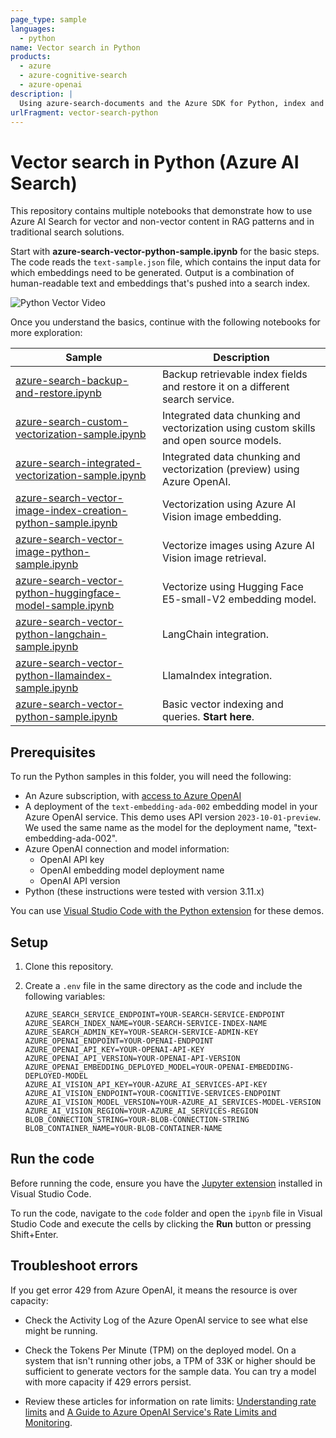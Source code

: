 ```yaml
---
page_type: sample
languages:
  - python
name: Vector search in Python
products:
  - azure
  - azure-cognitive-search
  - azure-openai
description: |
  Using azure-search-documents and the Azure SDK for Python, index and query vectors in a RAG pattern or a traditional search solution.
urlFragment: vector-search-python
---
```


# Vector search in Python (Azure AI Search)

This repository contains multiple notebooks that demonstrate how to use Azure AI Search for vector and non-vector content in RAG patterns and in traditional search solutions.

Start with **azure-search-vector-python-sample.ipynb** for the basic steps. The code reads the `text-sample.json` file, which contains the input data for which embeddings need to be generated. Output is a combination of human-readable text and embeddings that's pushed into a search index.

![Python Vector Video](https://github.com/Azure/cognitive-search-vector-pr/blob/main/demo-python/data/images/python-vector-video.gif?raw=true)

Once you understand the basics, continue with the following notebooks for more exploration:

| Sample | Description |
|--------|-------------|
| [azure-search-backup-and-restore.ipynb](\code\azure-search-backup-and-restore.ipynb) | Backup retrievable index fields and restore it on a different search service. |
| [azure-search-custom-vectorization-sample.ipynb](\code\azure-search-custom-vectorization-sample.ipynb) | Integrated data chunking and vectorization using custom skills and open source models. |
| [azure-search-integrated-vectorization-sample.ipynb](\code\azure-search-integrated-vectorization-sample.ipynb) | Integrated data chunking and vectorization (preview) using Azure OpenAI. |
| [azure-search-vector-image-index-creation-python-sample.ipynb](\code\azure-search-vector-image-index-creation-python-sample.ipynb) | Vectorization using Azure AI Vision image embedding. |
| [azure-search-vector-image-python-sample.ipynb](\code\azure-search-vector-image-python-sample.ipynb)  | Vectorize images using Azure AI Vision image retrieval. |
| [azure-search-vector-python-huggingface-model-sample.ipynb](\code\azure-search-vector-python-huggingface-model-sample.ipynb)  | Vectorize using Hugging Face E5-small-V2 embedding model. |
| [azure-search-vector-python-langchain-sample.ipynb](\code\azure-search-vector-python-langchain-sample.ipynb) | LangChain integration. |
| [azure-search-vector-python-llamaindex-sample.ipynb](\code\azure-search-vector-python-llamaindex-sample.ipynb) | LlamaIndex integration. |
| [azure-search-vector-python-sample.ipynb](\code\azure-search-vector-python-sample.ipynb) | Basic vector indexing and queries. **Start here**. |

## Prerequisites

To run the Python samples in this folder, you will need the following:

- An Azure subscription, with [access to Azure OpenAI](https://aka.ms/oai/access)
- A deployment of the `text-embedding-ada-002` embedding model in your Azure OpenAI service. This demo uses API version `2023-10-01-preview`. We used the same name as the model for the deployment name, "text-embedding-ada-002".
- Azure OpenAI connection and model information:
  - OpenAI API key
  - OpenAI embedding model deployment name
  - OpenAI API version
- Python (these instructions were tested with version 3.11.x)

You can use [Visual Studio Code with the Python extension](https://code.visualstudio.com/docs/python/python-tutorial) for these demos.

## Setup

1. Clone this repository.

1. Create a `.env` file in the same directory as the code and include the following variables:

   ```plaintext
   AZURE_SEARCH_SERVICE_ENDPOINT=YOUR-SEARCH-SERVICE-ENDPOINT
   AZURE_SEARCH_INDEX_NAME=YOUR-SEARCH-SERVICE-INDEX-NAME
   AZURE_SEARCH_ADMIN_KEY=YOUR-SEARCH-SERVICE-ADMIN-KEY
   AZURE_OPENAI_ENDPOINT=YOUR-OPENAI-ENDPOINT
   AZURE_OPENAI_API_KEY=YOUR-OPENAI-API-KEY
   AZURE_OPENAI_API_VERSION=YOUR-OPENAI-API-VERSION
   AZURE_OPENAI_EMBEDDING_DEPLOYED_MODEL=YOUR-OPENAI-EMBEDDING-DEPLOYED-MODEL
   AZURE_AI_VISION_API_KEY=YOUR-AZURE_AI_SERVICES-API-KEY
   AZURE_AI_VISION_ENDPOINT=YOUR-COGNITIVE-SERVICES-ENDPOINT
   AZURE_AI_VISION_MODEL_VERSION=YOUR-AZURE_AI_SERVICES-MODEL-VERSION
   AZURE_AI_VISION_REGION=YOUR-AZURE_AI_SERVICES-REGION
   BLOB_CONNECTION_STRING=YOUR-BLOB-CONNECTION-STRING
   BLOB_CONTAINER_NAME=YOUR-BLOB-CONTAINER-NAME
   ```

## Run the code

Before running the code, ensure you have the [Jupyter extension](https://marketplace.visualstudio.com/items?itemName=ms-toolsai.jupyter) installed in Visual Studio Code.

To run the code, navigate to the `code` folder and open the `ipynb` file in Visual Studio Code and execute the cells by clicking the **Run** button or pressing Shift+Enter.

## Troubleshoot errors

If you get error 429 from Azure OpenAI, it means the resource is over capacity:

- Check the Activity Log of the Azure OpenAI service to see what else might be running.

- Check the Tokens Per Minute (TPM) on the deployed model. On a system that isn't running other jobs, a TPM of 33K or higher should be sufficient to generate vectors for the sample data. You can try a model with more capacity if 429 errors persist.

- Review these articles for information on rate limits: [Understanding rate limits](https://learn.microsoft.com/azure/ai-services/openai/how-to/quota?tabs=rest#understanding-rate-limits) and [A Guide to Azure OpenAI Service's Rate Limits and Monitoring](https://clemenssiebler.com/posts/understanding-azure-openai-rate-limits-monitoring/).
